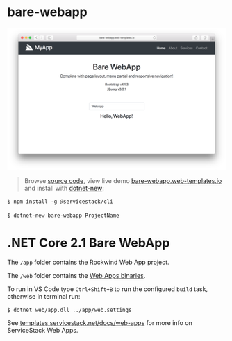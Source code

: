 # bare-webapp

[![](https://raw.githubusercontent.com/ServiceStack/Assets/master/csharp-templates/bare-webapp.png)](http://bare-webapp.web-templates.io)

> Browse [source code](https://github.com/NetCoreTemplates/bare-webapp), view live demo [bare-webapp.web-templates.io](http://bare-webapp.web-templates.io) and install with [dotnet-new](https://docs.servicestack.net/dotnet-new):

    $ npm install -g @servicestack/cli

    $ dotnet-new bare-webapp ProjectName

# .NET Core 2.1 Bare WebApp

The `/app` folder contains the Rockwind Web App project.

The `/web` folder contains the [Web Apps binaries](https://github.com/NetCoreWebApps/Web).

To run in VS Code type `Ctrl+Shift+B` to run the configured `build` task, otherwise in terminal run:

    $ dotnet web/app.dll ../app/web.settings

See [templates.servicestack.net/docs/web-apps](http://templates.servicestack.net/docs/web-apps) for more info on ServiceStack Web Apps.
